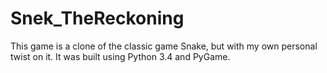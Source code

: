 # Snek_TheReckoning
This game is a clone of the classic game Snake, but with my own personal twist on it. It was built using Python 3.4 and PyGame.
